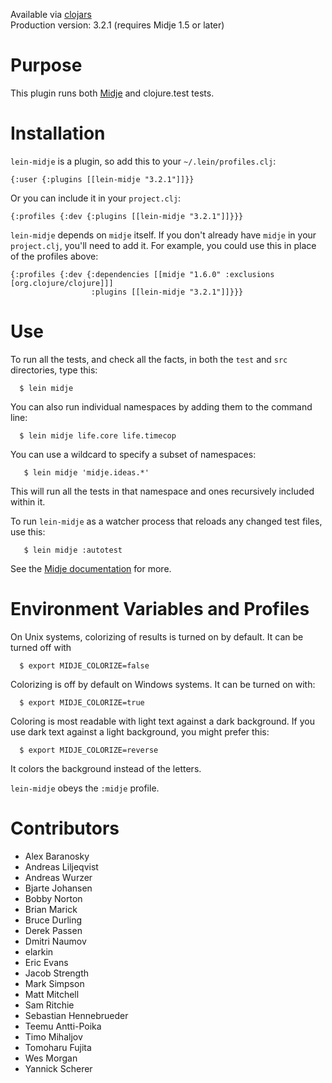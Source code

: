 Available via [clojars](http://clojars.org/search?q=lein-midje)    
Production version: 3.2.1 (requires Midje 1.5 or later)

Purpose
==========

This plugin runs both
[Midje](https://github.com/marick/Midje) and clojure.test
tests. 


Installation
==========

`lein-midje` is a plugin, so add this to your
`~/.lein/profiles.clj`:

    {:user {:plugins [[lein-midje "3.2.1"]]}}

Or you can include it in your `project.clj`:

    {:profiles {:dev {:plugins [[lein-midje "3.2.1"]]}}}

`lein-midje` depends on `midje` itself. If you don't already have `midje` in your `project.clj`, you'll need to add it.
For example, you could use this in place of the profiles above:

    {:profiles {:dev {:dependencies [[midje "1.6.0" :exclusions [org.clojure/clojure]]]
                      :plugins [[lein-midje "3.2.1"]]}}}


Use
==========

To run all the tests, and check all the facts, in both the
`test` and `src` directories, type this:

      $ lein midje 

You can also run individual namespaces by adding them to the
command line:

      $ lein midje life.core life.timecop

You can use a wildcard to specify a subset of namespaces:

       $ lein midje 'midje.ideas.*'

This will run all the tests in that namespace and ones
recursively included within it.

To run `lein-midje` as a watcher process that reloads any
changed test files, use this:

       $ lein midje :autotest

See the [Midje
documentation](https://github.com/marick/Midje/wiki/Lein-midje)
for more.

Environment Variables and Profiles
==============

On Unix systems, colorizing of results is turned on by default. It can be
turned off with

      $ export MIDJE_COLORIZE=false

Colorizing is off by default on Windows systems. It can be
turned on with:

      $ export MIDJE_COLORIZE=true

Coloring is most readable with light text against a dark
background. If you use dark text against a light background,
you might prefer this:

      $ export MIDJE_COLORIZE=reverse

It colors the background instead of the letters.

`lein-midje` obeys the `:midje` profile.

Contributors
==========

* Alex Baranosky
* Andreas Liljeqvist
* Andreas Wurzer
* Bjarte Johansen
* Bobby Norton
* Brian Marick
* Bruce Durling
* Derek Passen
* Dmitri Naumov
* elarkin
* Eric Evans
* Jacob Strength
* Mark Simpson
* Matt Mitchell
* Sam Ritchie
* Sebastian Hennebrueder
* Teemu Antti-Poika
* Timo Mihaljov
* Tomoharu Fujita
* Wes Morgan
* Yannick Scherer

